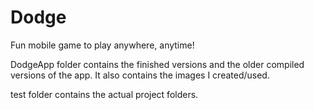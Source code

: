 # Dodge
Fun mobile game to play anywhere, anytime!


DodgeApp folder contains the finished versions and the older compiled versions of the app. It also contains the images I created/used.

test folder contains the actual project folders.
